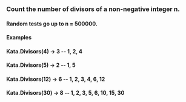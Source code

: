 ### Count the number of divisors of a non-negative integer n.

#### Random tests go up to n = 500000.

#### Examples
#### Kata.Divisors(4)  -> 3 -- 1, 2, 4
#### Kata.Divisors(5)  -> 2 -- 1, 5
#### Kata.Divisors(12) -> 6 -- 1, 2, 3, 4, 6, 12
#### Kata.Divisors(30) -> 8 -- 1, 2, 3, 5, 6, 10, 15, 30
